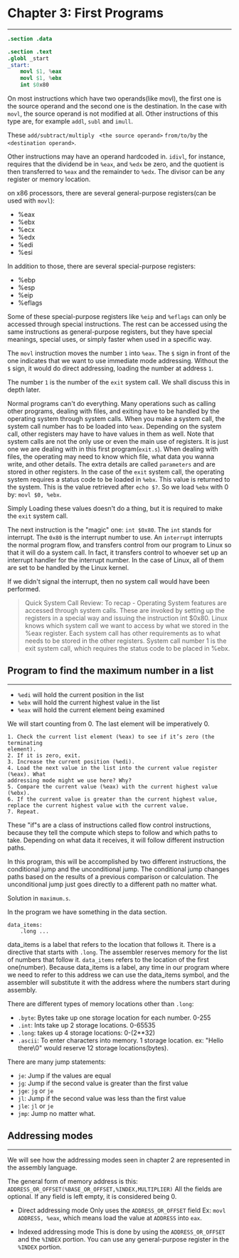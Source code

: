 # Chapter 3: First Programs
---
```exit.s
.section .data

.section .text
.globl _start
_start:
	movl $1, %eax
	movl $1, %ebx
	int $0x80
```

On most instructions which have two operands(like movl), the first one is the
source operand and the second one is the destination.
In the case with `movl`, the source operand is not modified at all.
Other instructions of this type are, for example `addl`, `subl` and `imull`.

These `add/subtract/multiply ` `<the source operand>` `from/to/by`
the `<destination operand>`.

Other instructions may have an operand hardcoded in.
`idivl`, for instance, requires that the dividend be in `%eax`, and
`%edx` be zero, and the quotient is then transferred to `%eax` and the
remainder to `%edx`. The divisor can be any register or memory location.

on x86 processors, there are several general-purpose registers(can be used with
`movl`):
- %eax
- %ebx
- %ecx
- %edx
- %edi
- %esi

In addition to those, there are several special-purpose registers:
- %ebp
- %esp
- %eip
- %eflags


Some of these special-purpose registers like `%eip` and `%eflags` can only
be accessed through special instructions. The rest can be accessed using the
same instructions as general-purpose registers, but they have
special meanings, special uses, or simply faster when used in a specific way.


The `movl` instruction moves the number `1` into `%eax`. The `$` sign in front
of the one indicates that we want to use immediate mode addressing.
Without the `$` sign, it would do direct addressing, loading the number
at address `1`.

The number `1` is the number of the `exit` system call. We shall discuss
this in depth later.

Normal programs can't do everything. Many operations such as calling other
programs, dealing with files, and exiting have to be handled by the operating
system through system calls.
When you make a system call, the system call number has to be loaded
into `%eax`. Depending on the system call, other registers may have to have
values in them as well.
Note that system calls are not the only use or even the main use of registers.
It is just one we are dealing with in this first program(`exit.s`).
When dealing with files, the operating may need to know which file, what
data you wanna write, and other details. The extra details are called
`parameters` and are stored in other registers.
In the case of the `exit` system call, the operating system requires a
status code to be loaded in `%ebx`. This value is returned to the system.
This is the value retrieved after `echo $?`.
So we load `%ebx` with 0 by: `movl $0, %ebx`.

Simply Loading these values doesn't do a thing, but it is required to make
the `exit` system call.

The next instruction is the "magic" one: `int $0x80`.
The `int` stands for interrupt. The `0x80` is the interrupt number to use.
An `interrupt` interrupts the normal program flow, and transfers control
from our program to Linux so that it will do a system call.
In fact, it transfers control to whoever set up an interrupt handler for the
interrupt number. In the case of Linux, all of them are set to be handled by
the Linux kernel.

If we didn't signal the interrupt, then no system call would have been performed.

>Quick System Call Review: To recap - Operating System features are
accessed through system calls. These are invoked by setting up the
registers in a special way and issuing the instruction int $0x80. Linux
knows which system call we want to access by what we stored in the
%eax register. Each system call has other requirements as to what needs to
be stored in the other registers. System call number 1 is the exit system
call, which requires the status code to be placed in %ebx.

## Program to find the maximum number in a list
---
- `%edi` will hold the current position in the list
- `%ebx` will hold the current highest value in the list
- `%eax` will hold the current element being examined

We will start counting from 0. The last element will be imperatively 0.

```Algorithm
1. Check the current list element (%eax) to see if it’s zero (the terminating
element).
2. If it is zero, exit.
3. Increase the current position (%edi).
4. Load the next value in the list into the current value register (%eax). What
addressing mode might we use here? Why?
5. Compare the current value (%eax) with the current highest value (%ebx).
6. If the current value is greater than the current highest value, replace the current highest value with the current value.
7. Repeat.
```

These "if"s are a class of instructions called flow control instructions, because they
tell the compute which steps to follow and which paths to take.
Depending on what data it receives, it will follow different instruction paths.

In this program, this will be accomplished by two different instructions, the
conditional jump and the unconditional jump.
The conditional jump changes paths based on the results of a previous
comparison or calculation.
The unconditional jump just goes directly to a different path no matter what.

Solution in `maximum.s`.

In the program we have something in the data section.
```
data_items:
    .long ...
```
data_items is a label that refers to the location that follows it.
There is a directive that starts with `.long`. The assembler reserves
memory for the list of numbers that follow it. `data_items` refers to the
location of the first one(number). Because data_items is a label,
any time in our program where we need to refer to this address
we can use the data_items symbol, and the assembler will substitute it 
with the address where the numbers start during assembly.

There are different types of memory locations other than `.long`:
- `.byte`: Bytes take up one storage location for each number. 0-255
- `.int`: Ints take up 2 storage locations. 0-65535
- `.long`: takes up 4 storage locations: 0-(2**32)
- `.ascii`: To enter characters into memory. 1 storage location.
ex: "Hello there\0" would reserve 12 storage locations(bytes).

There are many jump statements:
- `je`: Jump if the values are equal
- `jg`: Jump if the second value is greater than the first value
- `jge`: `jg` or `je`
- `jl`: Jump if the second value was less than the first value
- `jle`: `jl` or `je`
- `jmp`: Jump no matter what.

## Addressing modes
---
We will see how the addressing modes seen in chapter 2 are represented
in the assembly language.

The general form of memory address is this:
`ADDRESS_OR_OFFSET(%BASE_OR_OFFSET,%INDEX,MULTIPLIER)`
All the fields are optional. If any field is left empty, it is considered being 0.

- Direct addressing mode
Only uses the `ADDRESS_OR_OFFSET` field
Ex: `movl ADDRESS, %eax`, which means load the value at `ADDRESS`
into `eax`.

- Indexed addressing mode
This is done by using the `ADDRESS_OR_OFFSET` and the `%INDEX` portion.
You can use any general-purpose register in the `%INDEX` portion.

































